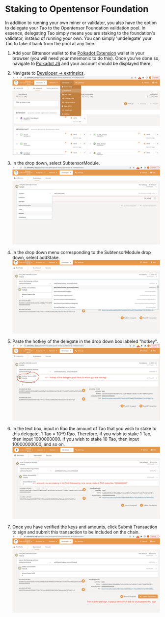 # Staking to Opentensor Foundation
In addition to running your own miner or validator, you also have the option to delegate your Tao to the Opentensor Foundation validation pool. In essence, 
delegating Tao simply means you are staking to the foundation's validator, instead of running your own. You can simply 'undelegate' your Tao to take it back from the pool at any time.


1. Add your Bittensor wallet to the [Polkadot Extension](https://polkadot.js.org/extension/) wallet in your browser (you will need your mnemonic to do this). Once you've done so, navigate to [Polkadot JS](https://polkadot.js.org/apps/?rpc=wss://entrypoint-finney.opentensor.ai:443#/accounts) and your account should be displayed there.


2. Navigate to [Developer -> extrinsics](https://polkadot.js.org/apps/?rpc=wss://entrypoint-finney.opentensor.ai:443#/extrinsics).
![Extrinsics](images/step2.png)


3. In the drop down, select SubtensorModule.
![SubtensorModule](images/step3.png)


4. In the drop down menu corresponding to the SubtensorModule drop down, select addStake. 
![AddStake](images/step4.png)


5. Paste the hotkey of the delegate in the drop down box labeled "hotkey".
![delegatehotkey](images/step5.png)


6. In the text box, input in Rao the amount of Tao that you wish to stake to this delegate. 1 Tao = 10^9 Rao. Therefore, if you wish to stake 1 Tao, then input 1000000000. If you wish to stake 10 Tao, then input 10000000000, and so on. 
![amountstaked](images/step6.png)


7. Once you have verified the keys and amounts, click Submit Transaction to sign and submit this transaction to be included on the chain.
![signandsubmit](images/step7.png)
